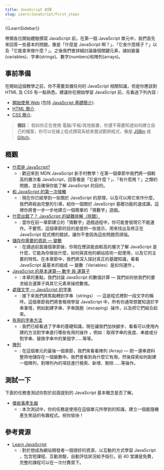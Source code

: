 ```yaml
---
title: JavaScript 初探
slug: Learn/JavaScript/First_steps
---
```


{{LearnSidebar}}

帶領各位開始體驗撰寫 JavaScript 前，在第一個 JavaScript 單元中，我們首先來回答一些基本的問題，像是「什麼是 JavaScript 啊？」、「它長什麼樣子？」以及「它能拿來做什麼？」。之後我們會詳細討論幾個關鍵元素，諸如變量(variables)、字串(strings)、數字(numbers)和陣列(arrays)。

## 事前準備

在開始這個教學之前，你不需要具備任何的 JavaScript 相關知識，但是你應該對 HTML 及 CSS 有一點熟悉。建議你在開始學習 JavaScript 前，先看過下列內容 :

- [開始使用 Web](/zh-TW/docs/Learn/Getting_started_with_the_web) (包括 [JavaScript 基礎簡介](/zh-TW/docs/Learn/Getting_started_with_the_web/JavaScript_basics)).
- [HTML 簡介](/zh-TW/docs/Learn/HTML/Introduction_to_HTML).
- [CSS 簡介](/zh-TW/docs/Learn/CSS/First_steps).

> **備註：** 假如你正在使用 電腦/平板/其他裝置，你還不需要知道如何建立自己的檔案，你可以在線上程式撰寫系統來嘗試範例程式，像是 [JSBin](http://jsbin.com/) 或 [Glitch](https://glitch.com/)。

## 概觀

- [什麼是 JavaScript?](/zh-TW/docs/Learn/JavaScript/First_steps/What_is_JavaScript)
  - : 歡迎來到 MDN JavaScript 新手村教學！在第一個章節中我們將一個較高的層次看 JavaScript，回答像是「它是什麼？」、「有什麼用？」之類的問題，並且確保你能了解 JavaScript 的目的。
- [和 JavaScript 的第一次接觸](/zh-TW/docs/Learn/JavaScript/First_steps/A_first_splash)
  - : 現在你已經學到一些關於 JavaScript 的原理，以及可以用它來作什麼，我們將經由完整的引導，給你一個關於 JavaScript 基礎功能的速成課。這裡你將會一步一步地建立一個簡單的「猜數字」遊戲。
- [什麼出錯了？ JavaScript 的疑難排解（除錯）](/zh-TW/docs/Learn/JavaScript/First_steps/What_went_wrong)
  - : 當你在前一章節建立的「猜數字」遊戲過程中，你可能會發現它不能運作。不要慌，這個章節的目的是提供一些提示，用來找出及修正在 JavaScript 程式裡的錯誤，讓你不會因為這些問題而煩惱。
- [儲存你需要的資訊 — 變數](/zh-TW/docs/Learn/JavaScript/First_steps/Variables)
  - : 在讀過前面幾個章節後，你現在應該能由較高的層次了解 JavaScript 是什麼，它能為你做些什麼，如何與其他的網站技術一起使用，以及它的主要的特性。在本章節中，我們將深入探討真正的基礎知識，看看 JavaScript 最基本的組成 — 變數（Variables）是如何運作 。
- [JavaScript 的基本運算— 數字 與 運算子](/zh-TW/docs/Learn/JavaScript/First_steps/Math)
  - : 本章的重點，我們討論 JavaScript 的數值計算 — 我們如何依我們的要求組合運算子與其它元素來操控數值。
- [處理文字 — JavaScript 的字串](/zh-TW/docs/Learn/JavaScript/First_steps/Strings)
  - : 接下來我們將焦點轉到字串（strings） — 這是程式裡對一段文字的稱呼。這個章節我們將會檢視學習 JavaScript 中，所有你通常想要知道於字串事情，例如創建字串、字串跳脫（escaping）操作，以及把它們組合起來。
- [有用的字串方法](/zh-TW/docs/Learn/JavaScript/First_steps/Useful_string_methods)
  - : 我們已經看過了字串的基礎知識，現在讓我們加快腳步，看看可以使用內建的方法對字串進行哪些有用的操作 ，例如：取得字串的長度、串接或分割字串、替換字串中的某個字……等等。
- [陣列](/zh-TW/docs/Learn/JavaScript/First_steps/Arrays)
  - : 在這個單元的最後一個章節，我們來看看陣列 (Array) — 把一連串資料整齊地儲存在一個變數中。我們會看到為什麼它有用，然後探索如何創建一個陣列，對陣列內的項目進行檢索、新增、刪除……等操作。

## 測試一下

下面的任務會測試你對於前面提到的 JavaScript 基本概念是否了解。

- [傻故事產生器](/zh-TW/docs/Learn/JavaScript/First_steps/Silly_story_generator)
  - : 本次測試中，你的任務是使用在這個單元所學到的知識，建立一個能隨機產生笑話的有趣程式。祝你愉快！

## 參考資源

- [Learn JavaScript](https://learnjavascript.online/)
  - : 對於想成為網站開發者一個很好的資源，以互動的方式學習 JavaScript ，包含短課程、互動測驗，自動評估狀況給予指引。前 40 堂課是免費，完整的課程可以在一次付費買下。
